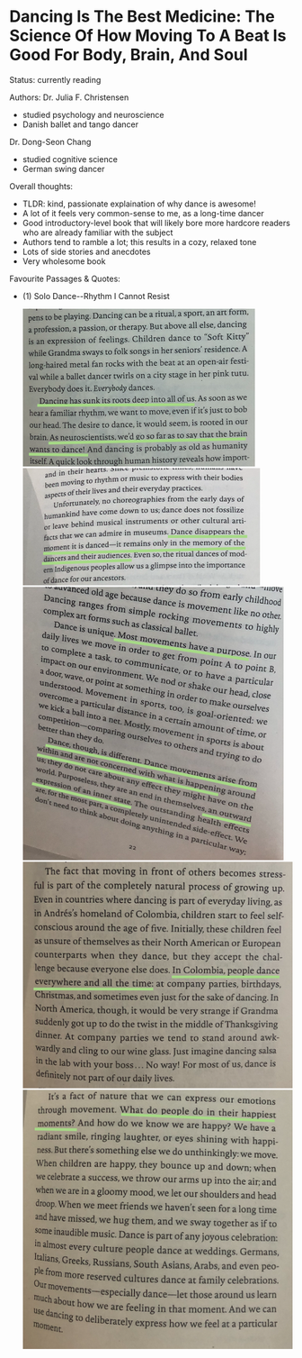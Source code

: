 # Dancing Is The Best Medicine: The Science Of How Moving To A Beat Is Good For Body, Brain, And Soul
Status: currently reading

Authors:
Dr. Julia F. Christensen
- studied psychology and neuroscience
- Danish ballet and tango dancer

Dr. Dong-Seon Chang
- studied cognitive science
- German swing dancer

Overall thoughts:
- TLDR: kind, passionate explaination of why dance is awesome!
- A lot of it feels very common-sense to me, as a long-time dancer
- Good introductory-level book that will likely bore more hardcore readers who are already familiar with the subject
- Authors tend to ramble a lot; this results in a cozy, relaxed tone
- Lots of side stories and anecdotes
- Very wholesome book

Favourite Passages & Quotes:
- (1) Solo Dance--Rhythm I Cannot Resist

  ![](passage_pics/Screenshot%202024-02-06%20at%203.48.56%20PM.png)
  ![](passage_pics/Screenshot%202024-02-06%20at%203.50.32%20PM.png)
  ![](passage_pics/Screenshot%202024-02-06%20at%203.52.34%20PM.png)
  ![](passage_pics/Screenshot%202024-02-06%20at%203.53.36%20PM.png)
  ![](passage_pics/Screenshot%202024-02-06%20at%203.55.55%20PM.png)
